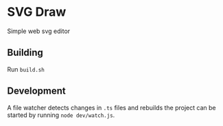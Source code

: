 # SVG Draw
Simple web svg editor

## Building
Run `build.sh`

## Development
A file watcher detects changes in `.ts` files and rebuilds the project can be started by running `node dev/watch.js`.
